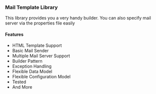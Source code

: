 ### Mail Template Library

This library provides you a very handy builder. You can also specify mail server via the properties file easily

#### Features

- HTML Template Support
- Basic Mail Sender
- Multiple Mail Server Support
- Builder Pattern 
- Exception Handling
- Flexible Data Model
- Flexible Configuration Model
- Tested 
- And More